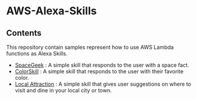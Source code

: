 # AWS-Alexa-Skills

## Contents
This repository contain samples represent how to use AWS Lambda functions as Alexa Skills.

- [SpaceGeek](SpaceGeek) : A simple skill that responds to the user with a space fact.
- [ColorSkill](ColorSkill) : A simple skill that responds to the user with their favorite color.
- [Local Attraction](LocalAttraction) : A simple skill that gives user suggestions on where to visit and dine in your local city or town.
